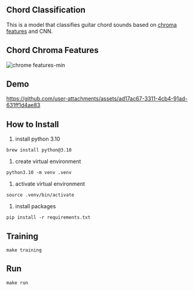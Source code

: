 ## Chord Classification
This is a model that classifies guitar chord sounds based on [chroma features](https://en.wikipedia.org/wiki/Chroma_feature) and CNN.

## Chord Chroma Features
![chrome features-min](https://github.com/user-attachments/assets/b90ef970-1c8c-4410-b835-9a2cc6eda34f)

## Demo
https://github.com/user-attachments/assets/ad17ac67-3311-4cb4-91ad-631ff1d4ae83

## How to Install
1. install python 3.10
```
brew install python@3.10
```

1. create virtual environment
```
python3.10 -m venv .venv
```

1. activate virtual environment
```
source .venv/bin/activate
```

1. install packages
```
pip install -r requirements.txt
```

## Training
```
make training
```

## Run
```
make run
```